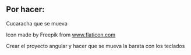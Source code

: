 Por hacer:
---------

Cucaracha que se mueva



Icon made by Freepik from www.flaticon.com




Crear el proyecto angular y hacer que se mueva la barata con los teclados
